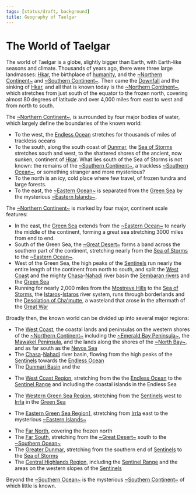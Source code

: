 ```yaml
---
tags: [status/draft, background]
title: Geography of Taelgar
---
```


# The World of Taelgar

The world of Taelgar is a globe, slightly bigger than Earth, with Earth-like seasons and climate. Thousands of years ago, there were three large landmasses: [Hkar](<../history/pre-downfall/hkar.md>), the birthplace of [humanity](<../species/humans/humans.md>), and the [~Northern Continent~](<./northern-continent.md>) and [~Southern Continent~](<../worldbuilding/tentative/southern-continent.md>). Then came the [Downfall](<../events/ancient/the-downfall.md>) and the sinking of [Hkar](<../history/pre-downfall/hkar.md>), and all that is known today is the [~Northern Continent~](<./northern-continent.md>), which stretches from just south of the equator to the frozen north, covering almost 80 degrees of latitude and over 4,000 miles from east to west and from north to south. 

The [~Northern Continent~](<./northern-continent.md>), is surrounded by four major bodies of water, which largely define the boundaries of the known world:
* To the west, the [Endless Ocean](<./endless-ocean.md>) stretches for thousands of miles of trackless oceans
* To the south, along the south coast of [Dunmar](<greater-dunmar/realms/dunmar/dunmar.md>), the [Sea of Storms](<greater-dunmar/sea-of-storms.md>) stretches south and west, to the shattered shores of the ancient, now sunken, continent of [Hkar](<../history/pre-downfall/hkar.md>). What lies south of the Sea of Storms is not known: the remains of the [~Southern Continent~](<../worldbuilding/tentative/southern-continent.md>), a trackless [~Southern Ocean~](<../worldbuilding/tentative/southern-ocean.md>), or something stranger and more mysterious? 
* To the north is an icy, cold place where few travel, of frozen tundra and large forests. 
* To the east, the [~Eastern Ocean~](<./eastern-ocean.md>) is separated from the [Green Sea](<./green-sea.md>) by the mysterious [~Eastern Islands~](<eastern-green-sea/eastern-islands.md>). 

The [~Northern Continent~](<./northern-continent.md>) is marked by four major, continent scale features:
* In the east, the [Green Sea](<./green-sea.md>) extends from the [~Eastern Ocean~](<./eastern-ocean.md>) to nearly the middle of the continent, forming a great sea stretching 3000 miles from end to end. 
* South of the Green Sea, the [~Great Desert~](<far-south/great-desert.md>) forms a band across the southern part of the continent, stretching nearly from the [Sea of Storms](<greater-dunmar/sea-of-storms.md>) to the [~Eastern Ocean~](<./eastern-ocean.md>). 
* West of the Green Sea, the high peaks of the [Sentinels](<sentinel-range/sentinel-range.md>) run nearly the entire length of the continent from north to south, and split the [West Coast](<west-coast/west-coast-region.md>) and the mighty [Chasa](<chasa-nahadi-watershed/rivers/chasa.md>)-[Nahadi](<chasa-nahadi-watershed/rivers/nahadi.md>) river basin the [Sembaran rivers](<greater-sembara/greater-sembara.md>) and the  [Green Sea](<./green-sea.md>)
* Running for nearly 2,000 miles from the [Mostreve Hills](<greater-sembara/mostreve-hills.md>) to the [Sea of Storms](<greater-dunmar/sea-of-storms.md>), the [Istaros](<istaros-watershed/rivers/istaros.md>)-[Istaros](<istaros-watershed/rivers/istaros.md>) river system, runs through borderlands and the [Desolation of Cha'mutte](<istaros-watershed/desolation-of-cha-mutte.md>), a wasteland that arose in the aftermath of the [Great War](<../events/1500s/great-war.md>)

Broadly then, the known world can be divided up into several major regions:

* The [West Coast](<west-coast/west-coast-region.md>), the coastal lands and peninsulas on the western shores of the [~Northern Continent~](<./northern-continent.md>) including the [~Emerald Bay Peninsula~](<west-coast/emerald-bay-peninsula.md>), the [Mawakel Peninsula](<west-coast/mawar-confederacy/mawakel-peninsula.md>), and the lands along the shores of the [~North Bay~](<../worldbuilding/tentative/north-bay.md>), and as far south as the [Nevos Sea](<west-coast/nevos-sea.md>)
* The [Chasa](<chasa-nahadi-watershed/rivers/chasa.md>)-[Nahadi](<chasa-nahadi-watershed/rivers/nahadi.md>) river basin, flowing from the high peaks of the [Sentinels](<sentinel-range/sentinel-range.md>) towards the [Endless Ocean](<./endless-ocean.md>)
* The [Dunmari Basin](<greater-dunmar/dunmari-basin/dunmari-basin.md>) and the 

- The [West Coast Region](<west-coast/west-coast-region.md>), stretching from the the [Endless Ocean](<./endless-ocean.md>) to the [Sentinel Range](<sentinel-range/sentinel-range.md>) and including the coastal islands in the Endless Sea

- The [Western Green Sea Region](<western-green-sea/western-green-sea-region.md>), stretching from the [Sentinels](<sentinel-range/sentinel-range.md>) west to [Irrla](<eastern-green-sea/irrla.md>) in the [Green Sea](<./green-sea.md>)
- The [Eastern Green Sea Region](<eastern-green-sea/eastern-green-sea-region.md>)], stretching from [Irrla](<eastern-green-sea/irrla.md>) east to the mysterious [~Eastern Islands~](<eastern-green-sea/eastern-islands.md>)
* The [Far North](<far-north/far-north.md>), covering the frozen north 
* The [Far South](<far-south/far-south.md>), stretching from the [~Great Desert~](<far-south/great-desert.md>) south to the [~Southern Ocean~](<../worldbuilding/tentative/southern-ocean.md>)
* The [Greater Dunmar](<greater-dunmar/greater-dunmar.md>), stretching from the southern end of [Sentinels](<sentinel-range/sentinel-range.md>) to the [Sea of Storms](<greater-dunmar/sea-of-storms.md>)
* The [Central Highlands Region](<sentinel-range/central-highlands-region.md>), including the [Sentinel Range](<sentinel-range/sentinel-range.md>) and the areas on the western slopes of the [Sentinels](<sentinel-range/sentinel-range.md>) 

Beyond the [~Southern Ocean~](<../worldbuilding/tentative/southern-ocean.md>) is the mysterious [~Southern Continent~](<../worldbuilding/tentative/southern-continent.md>) of which little is known. 